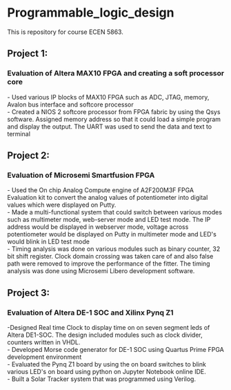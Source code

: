 # Programmable_logic_design
This is repository for course ECEN 5863.

<h2>Project 1:</h2>
<h3>Evaluation of Altera MAX10 FPGA and creating a soft processor core</h3>
- Used various IP blocks of MAX10 FPGA such as ADC, JTAG, memory, Avalon bus interface and softcore processor<br>
- Created a NIOS 2 softcore processor from FPGA fabric by using the Qsys software. Assigned memory address so that it could load a simple program and display the output. The UART was used to send the data and text to terminal

<h2>Project 2:</h2>
<h3>Evaluation of Microsemi Smartfusion FPGA</h3>
- Used the On chip Analog Compute engine of A2F200M3F FPGA Evaluation kit to convert the analog 
values of potentiometer into digital values which were displayed on Putty.<br>
- Made a multi-functional system that could switch between various modes such as multimeter mode, 
web-server mode and LED test mode. The IP address would be displayed in webserver mode, voltage across potentiometer would be displayed on Putty in multimeter mode and LED's would blink in LED test mode
<br>- Timing analysis was done on various modules such as binary counter, 32 bit shift register. Clock 
domain crossing was taken care of and also false path were removed to improve the performance of 
the fitter. The timing analysis was done using Microsemi Libero development software.

<h2>Project 3:</h2>
<h3>Evaluation of Altera DE-1 SOC and Xilinx Pynq Z1</h3>
-Designed Real time Clock to display time on on seven segment leds of Altera DE1-SOC. The design included modules such as clock divider, counters written in VHDL.<br>
- Developed Morse code generator for DE-1 SOC using Quartus Prime FPGA development environment<br>
- Evaluated the Pynq Z1 board by using the on board switches to blink various LED's on board using 
python on Jupyter Notebook online IDE.<br>
- Built a Solar Tracker system that was programmed using Verilog.
